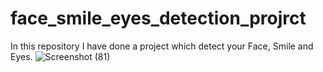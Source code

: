 # face_smile_eyes_detection_projrct

In this repository I have done a project which detect your Face, Smile and Eyes.
![Screenshot (81)](https://user-images.githubusercontent.com/71753065/131665816-f50c0247-63d0-49f2-b9d5-12432b6d725e.png)

